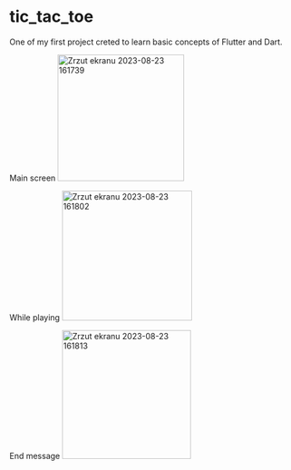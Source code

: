 # tic_tac_toe

One of my first project creted to learn basic concepts of Flutter and Dart.

Main screen
<img width="223" alt="Zrzut ekranu 2023-08-23 161739" src="https://github.com/Kubek-3/tic_tac_toe/assets/52927083/7e016dcf-84f9-4462-b356-7c665eb934a7">

While playing
<img width="229" alt="Zrzut ekranu 2023-08-23 161802" src="https://github.com/Kubek-3/tic_tac_toe/assets/52927083/544741f1-4570-43e6-9d78-cfde5cd53087">

End message
<img width="227" alt="Zrzut ekranu 2023-08-23 161813" src="https://github.com/Kubek-3/tic_tac_toe/assets/52927083/64d262ba-819c-439c-a458-027f6afd7f13">
